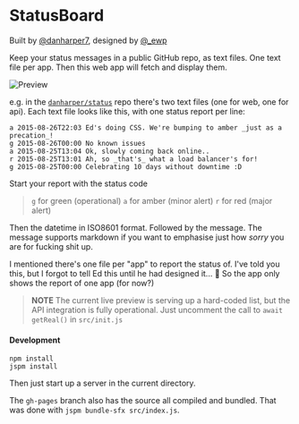 # StatusBoard

Built by [@danharper7](https://twitter.com/danharper7), designed by [@_ewp](http://twitter.com/_ewp)

Keep your status messages in a public GitHub repo, as text files. One text file per app. Then this web app will fetch and display them.

![Preview](https://i.imgur.com/pktRvSa.png)

e.g. in the [`danharper/status`](https://github.com/danharper/status/tree/master/statuses) repo there's two text files (one for web, one for api). Each text file looks like this, with one status report per line:

    a 2015-08-26T22:03 Ed's doing CSS. We're bumping to amber _just as a precation_!
    g 2015-08-26T00:00 No known issues
    a 2015-08-25T13:04 Ok, slowly coming back online..
    r 2015-08-25T13:01 Ah, so _that's_ what a load balancer's for!
    g 2015-08-25T00:00 Celebrating 10 days without downtime :D

Start your report with the status code

> `g` for green (operational)
> `a` for amber (minor alert)
> `r` for red (major alert)

Then the datetime in ISO8601 format. Followed by the message. The message supports markdown if you want to emphasise just how _sorry_ you are for fucking shit up.

I mentioned there's one file per "app" to report the status of. I've told you this, but I forgot to tell Ed this until he had designed it... 😬 So the app only shows the report of one app (for now?)

> **NOTE** The current live preview is serving up a hard-coded list, but the API integration is fully operational. Just uncomment the call to `await getReal()` in `src/init.js`

#### Development

```
npm install
jspm install
```

Then just start up a server in the current directory.

The `gh-pages` branch also has the source all compiled and bundled. That was done with `jspm bundle-sfx src/index.js`.